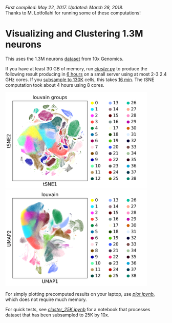 *First compiled: May 22, 2017. Updated: March 28, 2018.*   
Thanks to M. Lotfollahi for running some of these computations!

# Visualizing and Clustering 1.3M neurons

This uses the 1.3M neurons [dataset](https://support.10xgenomics.com/single-cell-gene-expression/datasets/1M_neurons) from 10x Genomics. 

If you have at least 30 GB of memory, run [*cluster.py*](cluster.py) to produce the following result producing in [6 hours](logfile_1.3M.txt) on a small server using at most 2-3 2.4 GHz cores. If you [subsample to 130K](cluster_130K.py) cells, this takes [16 min](logfile_130K.txt). The tSNE computation took about 4 hours using 8 cores.

<img src="figures/tsne.png" height=300px>
<img src="figures/umap.png" height=300px>

For simply plotting precomputed results on your laptop, use [*plot.ipynb*](https://nbviewer.jupyter.org/github/theislab/scanpy_usage/blob/master/170522_visualizing_one_million_cells/plot.ipynb), which does not require much memory.

For quick tests, see [*cluster_25K.ipynb*](https://nbviewer.jupyter.org/github/theislab/scanpy_usage/blob/master/170522_visualizing_one_million_cells/cluster_25K.ipynb) for a notebook that processes dataset that has been subsampled to 25K by 10x.

